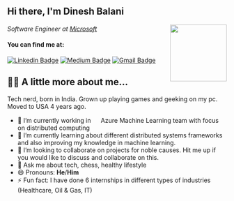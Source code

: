 ## Hi there, I'm Dinesh Balani 
<img align='right' src="https://media.giphy.com/media/M9gbBd9nbDrOTu1Mqx/giphy.gif" width="130">
<p><em>Software Engineer at <a href="http://www.microsoft.com">Microsoft</a> <img src="https://cdn-icons-png.flaticon.com/512/732/732221.png" width="15"> 
</em></p>

#### You can find me at:

[![Linkedin Badge](https://img.shields.io/badge/-balanidinesh-blue?style=flat-square&logo=Linkedin&logoColor=white&link=https://www.linkedin.com/in/balanidinesh/)](https://www.linkedin.com/in/balanidinesh/)
[![Medium Badge](https://img.shields.io/badge/-@dineshbalani-03a57a?style=flat-square&labelColor=000000&logo=Medium&link=https://medium.com/@dineshbalani)](https://medium.com/@dineshbalani)
[![Gmail Badge](https://img.shields.io/badge/-dnshb92@gmail.com-c14438?style=flat-square&logo=Gmail&logoColor=white&link=mailto:dnshb92@gmail.com)](mailto:dnshb92@gmail.com)

## 👨‍💻 A little more about me...  
Tech nerd, born in India. Grown up playing games and geeking on my pc. Moved to USA 4 years ago.

- 🔭 I’m currently working in <img href = "https://docs.microsoft.com/en-us/azure/machine-learning" src="https://miro.medium.com/max/750/0*jp2Q4PTmFPCek02g" width="15"> Azure Machine Learning team with focus on distributed computing
- 🌱 I’m currently learning about different distributed systems frameworks and also improving my knowledge in machine learning.
- 👯 I’m looking to collaborate on projects for noble causes. Hit me up if you would like to discuss and collaborate on this.
- 💬 Ask me about tech, chess, healthy lifestyle
- 😄 Pronouns: **He**/**Him**
- ⚡ Fun fact: I have done 6 internships in different types of industries (Healthcare, Oil & Gas, IT)  

<!--
**dineshbalani/dineshbalani** is a ✨ _special_ ✨ repository because its `README.md` (this file) appears on your GitHub profile.

Here are some ideas to get you started:

- 🔭 I’m currently working on ...
- 🌱 I’m currently learning ...
- 👯 I’m looking to collaborate on ...
- 🤔 I’m looking for help with ...
- 💬 Ask me about ...
- 📫 How to reach me: ...
- 😄 Pronouns: ...
- ⚡ Fun fact: ...
-->
